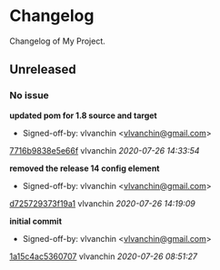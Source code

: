 # Changelog
Changelog of My Project.

## Unreleased
### No issue

**updated pom for 1.8 source and target**

 * Signed-off-by: vlvanchin &lt;vlvanchin@gmail.com&gt;

[7716b9838e5e66f](https://github.com/vlvanchin/testMaven/commit/7716b9838e5e66f) vlvanchin *2020-07-26 14:33:54*

**removed the release 14 config element**

 * Signed-off-by: vlvanchin &lt;vlvanchin@gmail.com&gt;

[d725729373f19a1](https://github.com/vlvanchin/testMaven/commit/d725729373f19a1) vlvanchin *2020-07-26 14:19:09*

**initial commit**

 * Signed-off-by: vlvanchin &lt;vlvanchin@gmail.com&gt;

[1a15c4ac5360707](https://github.com/vlvanchin/testMaven/commit/1a15c4ac5360707) vlvanchin *2020-07-26 08:51:27*


